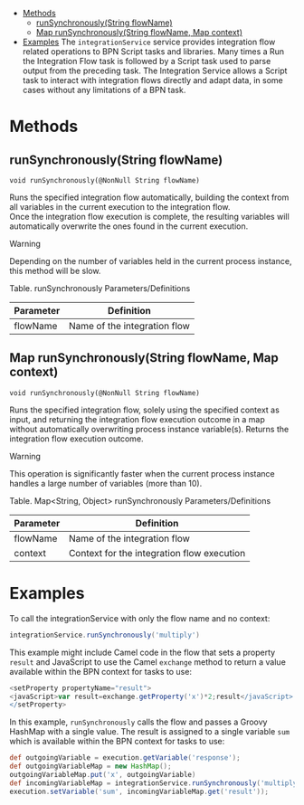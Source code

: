 -   [Methods](#IntegrationService-Methods)
    -   [runSynchronously(String flowName)](#IntegrationService-runSynchronously(StringflowName))
    -   [Map runSynchronously(String flowName, Map context)](#IntegrationService-Map%3CString,Object%3ErunSynchronously(StringflowName,Map%3CString,Object%3Econtext))
-   [Examples](#IntegrationService-Examples)
The `integrationService` service provides integration flow related operations to BPN Script tasks and libraries. Many times a Run the Integration Flow task is followed by a Script task used to parse output from the preceding task. The Integration Service allows a Script task to interact with integration flows directly and adapt data, in some cases without any limitations of a BPN task.
# Methods
## runSynchronously(String flowName)
    void runSynchronously(@NonNull String flowName)
Runs the specified integration flow automatically, building the context from all variables in the current execution to the integration flow.  
Once the integration flow execution is complete, the resulting variables will automatically overwrite the ones found in the current execution.
> [!warning]  
>
> Depending on the number of variables held in the current process instance, this method will be slow.

Table. runSynchronously Parameters/Definitions

| Parameter | Definition |
| ----|----|
| flowName | Name of the integration flow |

## Map runSynchronously(String flowName, Map context)
    void runSynchronously(@NonNull String flowName)
Runs the specified integration flow, solely using the specified context as input, and returning the integration flow execution outcome in a map without automatically overwriting process instance variable(s).
Returns the integration flow execution outcome.
> [!warning]  
>
> This operation is significantly faster when the current process instance handles a large number of variables (more than 10).

Table. Map\<String, Object\> runSynchronously Parameters/Definitions

| Parameter | Definition |
| ----|----|
| flowName | Name of the integration flow |
| context | Context for the integration flow execution |

# Examples
To call the integrationService with only the flow name and no context:
``` groovy
integrationService.runSynchronously('multiply')
```
This example might include Camel code in the flow that sets a property `result` and JavaScript to use the Camel `exchange` method to return a value available within the BPN context for tasks to use:
``` groovy
<setProperty propertyName="result">
<javaScript>var result=exchange.getProperty('x')*2;result</javaScript>
</setProperty>
```
In this example, `runSynchronously` calls the flow and passes a Groovy HashMap with a single value. The result is assigned to a single variable `sum` which is available within the BPN context for tasks to use:
``` groovy
def outgoingVariable = execution.getVariable('response');
def outgoingVariableMap = new HashMap();
outgoingVariableMap.put('x', outgoingVariable)
def incomingVariableMap = integrationService.runSynchronously('multiply', outgoingVariableMap)
execution.setVariable('sum', incomingVariableMap.get('result'));
```

